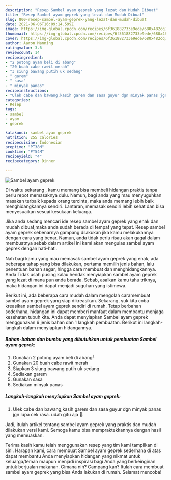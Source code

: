 ```yaml
---
description: "Resep Sambel ayam geprek yang lezat dan Mudah Dibuat"
title: "Resep Sambel ayam geprek yang lezat dan Mudah Dibuat"
slug: 800-resep-sambel-ayam-geprek-yang-lezat-dan-mudah-dibuat
date: 2021-06-06T16:09:14.599Z
image: https://img-global.cpcdn.com/recipes/6f361882733e9ede/680x482cq70/sambel-ayam-geprek-foto-resep-utama.jpg
thumbnail: https://img-global.cpcdn.com/recipes/6f361882733e9ede/680x482cq70/sambel-ayam-geprek-foto-resep-utama.jpg
cover: https://img-global.cpcdn.com/recipes/6f361882733e9ede/680x482cq70/sambel-ayam-geprek-foto-resep-utama.jpg
author: Aaron Manning
ratingvalue: 3.6
reviewcount: 14
recipeingredient:
- "2 potong ayam beli di abang"
- "20 buah cabe rawit merah"
- "3 siung bawang putih uk sedang"
- " garem"
- " sasa"
- " minyak panas"
recipeinstructions:
- "Ulek cabe dan bawang,kasih garem dan sasa guyur dgn minyak panas jgn lupa cek rasa. udah gitu aja 🤭."
categories:
- Resep
tags:
- sambel
- ayam
- geprek

katakunci: sambel ayam geprek 
nutrition: 255 calories
recipecuisine: Indonesian
preptime: "PT38M"
cooktime: "PT54M"
recipeyield: "4"
recipecategory: Dinner

---
```



![Sambel ayam geprek](https://img-global.cpcdn.com/recipes/6f361882733e9ede/680x482cq70/sambel-ayam-geprek-foto-resep-utama.jpg)

Di waktu  sekarang , kamu memang bisa membeli hidangan praktis tanpa perlu repot memasaknya dulu. Namun, bagi anda yang mau menyuguhkan masakan terbaik kepada orang tercinta, maka anda memang lebih baik menghidangkannya sendiri. Lantaran, memasak sendiri lebih sehat dan bisa menyesuaikan sesuai kesukaan keluarga.

Jika anda sedang mencari ide resep sambel ayam geprek yang enak dan mudah dibuat,maka anda sudah berada di tempat yang tepat. Resep sambel ayam geprek  sebenarnya gampang dilakukan jika kamu melakukannya dengan cara yang benar. Namun, anda tidak perlu risau akan gagal dalam membuatnya 
sebab dalam artikel ini kami akan mengulas sambel ayam geprek dengan hati-hati.  



Nah bagi kamu yang mau memasak sambel ayam geprek yang enak, ada beberapa tahap yang bisa dilakukan, pertama memilih jenis bahan, lalu penentuan bahan segar, hingga cara membuat dan menghidangkannya. Anda Tidak usah pusing kalau hendak menyiapkan sambel ayam geprek yang lezat di mana pun anda berada. Sebab, asalkan kamu  tahu triknya, maka hidangan ini dapat menjadi suguhan yang istimewa.

Berikut ini, ada beberapa cara mudah dalam mengolah caramembuat sambel ayam geprek yang siap dikreasikan. Sekarang, yuk kita coba kreasikan sambel ayam geprek sendiri di rumah. Tetap berbahan sederhana, hidangan ini dapat memberi manfaat dalam membantu menjaga kesehatan tubuh kita. Anda dapat menyiapkan Sambel ayam geprek menggunakan 6 jenis bahan dan 1 langkah pembuatan. Berikut ini langkah-langkah dalam menyiapkan hidangannya.

<!--inarticleads1-->

##### Bahan-bahan dan bumbu yang dibutuhkan untuk pembuatan Sambel ayam geprek:

1. Gunakan 2 potong ayam beli di abang²
1. Gunakan 20 buah cabe rawit merah
1. Siapkan 3 siung bawang putih uk sedang
1. Sediakan  garem
1. Gunakan  sasa
1. Sediakan  minyak panas




<!--inarticleads2-->

##### Langkah-langkah menyiapkan Sambel ayam geprek:

1. Ulek cabe dan bawang,kasih garem dan sasa guyur dgn minyak panas jgn lupa cek rasa. udah gitu aja 🤭.




Jadi, itulah artikel tentang  sambel ayam geprek  yang praktis dan mudah dilakukan versi kami. Semoga kamu bisa mempraktekkannya dengan hasil yang memuaskan. 

Terima kasih kamu telah menggunakan resep yang tim kami tampilkan di sini. Harapan kami, cara membuat  Sambel ayam geprek sederhana di atas dapat membantu Anda menyiapkan hidangan yang nikmat untuk keluarga/teman maupun menjadi inspirasi bagi Anda yang berkeinginan untuk berjualan makanan. Gimana nih? Gampang kan? Itulah cara membuat sambel ayam geprek yang bisa Anda lakukan di rumah. Selamat mencoba!

